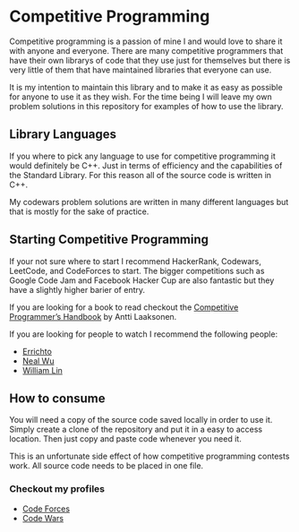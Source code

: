# Competitive Programming

Competitive programming is a passion of mine I and would love to share it with
anyone and everyone. There are many competitive programmers that have their own
librarys of code that they use just for themselves but there is very little of 
them that have maintained libraries that everyone can use. 

It is my intention to maintain this library and to make it as easy as possible
for anyone to use it as they wish. For the time being I will leave my own problem
solutions in this repository for examples of how to use the library.

## Library Languages

If you where to pick any language to use for competitive programming it would
definitely be C++. Just in terms of efficiency and the capabilities of the 
Standard Library. For this reason all of the source code is written in C++. 

My codewars problem solutions are written in many different languages but that is
mostly for the sake of practice.

## Starting Competitive Programming

If your not sure where to start I recommend HackerRank, Codewars, LeetCode, and
CodeForces to start. The bigger competitions such as Google Code Jam and 
Facebook Hacker Cup are also fantastic but they have a slightly higher
barier of entry.

If you are looking for a book to read checkout the 
[Competitive Programmer’s Handbook](https://cses.fi/book/book.pdf) by Antti 
Laaksonen.

If you are looking for people to watch I recommend the following people:
- [Errichto](https://www.youtube.com/c/Errichto)
- [Neal Wu](https://www.youtube.com/c/NealWuProgramming)
- [William Lin](https://www.youtube.com/c/WilliamLin168)

## How to consume

You will need a copy of the source code saved locally
in order to use it. Simply create a clone of the repository and put it in
a easy to access location. Then just copy and paste code whenever you need it. 

This is an unfortunate side effect of how competitive programming contests work.
All source code needs to be placed in one file.

### Checkout my profiles
- [Code Forces](https://codeforces.com/profile/BrandonPacewic)
- [Code Wars](https://www.codewars.com/users/BrandonPacewic)